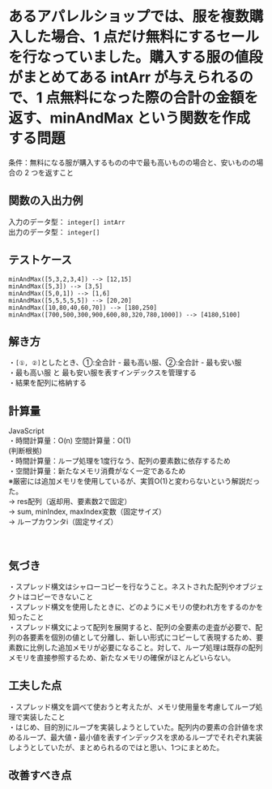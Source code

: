 # あるアパレルショップでは、服を複数購入した場合、1 点だけ無料にするセールを行なっていました。購入する服の値段がまとめてある intArr が与えられるので、1 点無料になった際の合計の金額を返す、minAndMax という関数を作成する問題
条件：無料になる服が購入するものの中で最も高いものの場合と、安いものの場合の 2 つを返すこと<br>

## 関数の入出力例
入力のデータ型： `integer[] intArr`<br>
出力のデータ型： `integer[]`<br>

## テストケース
`minAndMax([5,3,2,3,4]) --> [12,15]`<br>
`minAndMax([5,3]) --> [3,5]`<br>
`minAndMax([5,0,1]) --> [1,6]`<br>
`minAndMax([5,5,5,5,5]) --> [20,20]`<br>
`minAndMax([10,80,40,60,70]) --> [180,250]`<br>
`minAndMax([700,500,300,900,600,80,320,780,1000]) --> [4180,5100]`<br>

## 解き方
・`[①, ②]`としたとき、①:全合計 - 最も高い服、②:全合計 - 最も安い服<br>
・最も高い服 と 最も安い服を表すインデックスを管理する<br>
・結果を配列に格納する<br>

## 計算量
JavaScript<br>
・時間計算量：O(n) 空間計算量：O(1)<br>
(判断根拠)<br>
・時間計算量：ループ処理を1度行なう、配列の要素数に依存するため<br>
・空間計算量：新たなメモリ消費がなく一定であるため<br>
※厳密には追加メモリを使用しているが、実質O(1)と変わらないという解説だった。<br>
→ res配列（返却用、要素数2で固定）<br>
→ sum, minIndex, maxIndex変数（固定サイズ）<br>
→ ループカウンタi（固定サイズ）<br>

<br>

<!-- PHP<br>
(トータル)時間計算量：O()　空間計算量：O()<br>
・時間計算量：<br>
・空間計算量：<br> -->


## 気づき
・スプレッド構文はシャローコピーを行なうこと。ネストされた配列やオブジェクトはコピーできないこと<br>
・スプレッド構文を使用したときに、どのようにメモリの使われ方をするのかを知ったこと<br>
・スプレッド構文によって配列を展開すると、配列の全要素の走査が必要で、配列の各要素を個別の値として分離し、新しい形式にコピーして表現するため、要素数に比例した追加メモリが必要になること。対して、ループ処理は既存の配列メモリを直接参照するため、新たなメモリの確保がほとんどいらない。<br>

## 工夫した点
・スプレッド構文を調べて使おうと考えたが、メモリ使用量を考慮してループ処理で実装したこと<br>
・はじめ、目的別にループを実装しようとしていた。配列内の要素の合計値を求めるループ、最大値・最小値を表すインデックスを求めるループでそれぞれ実装しようとしていたが、まとめられるのではと思い、1つにまとめた。

## 改善すべき点


